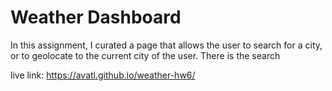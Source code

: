 # Weather Dashboard

In this assignment, I curated a page that allows the user to search for a city, or to geolocate to the current city of the user. There is the search 

live link: https://avatl.github.io/weather-hw6/
